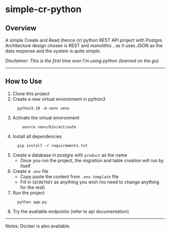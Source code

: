 # simple-cr-python

## Overview
A simple Create and Read (hence cr) python REST API project with Postgre. Architecture design chosen is REST and monolithic , as it uses JSON as the data response and the system is quite simple.

_Disclaimer: This is the first time ever I'm using python (learned on the go)_

---

## How to Use
1. Clone this project
2. Create a new virtual environment in python3 
    ```
      python3.10 -m venv venv
    ```
3. Activate the virtual environment
    ```
        source venv/bin/activate
    ```
3. Install all dependencies 
    ```
      pip install -r requirements.txt
    ```
4. Create a database in postgre with `product` as the name
    - Once you run the project, the migration and table creation will run by itself
5. Create a `.env` file
    - Copy paste the content from `.env.template` file
    - Fill in `SECRETKEY` as anything you wish (no need to change anything for the rest)
6. Run the project
    ```
      python app.py
    ```
7. Try the available endpoints (refer to api documentation)


---

Notes: Docker is also available.
